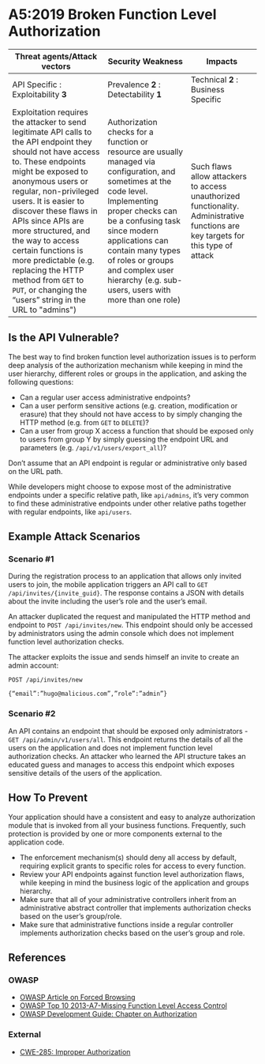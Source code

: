 A5:2019 Broken Function Level Authorization
=======================================================

| Threat agents/Attack vectors | Security Weakness | Impacts |
| - | - | - |
| API Specific : Exploitability **3** | Prevalence **2** : Detectability **1** | Technical **2** : Business Specific |
| Exploitation requires the attacker to send legitimate API calls to the API endpoint they should not have access to. These endpoints might be exposed to anonymous users or regular, non-privileged users. It is easier to discover these flaws in APIs since APIs are more structured, and the way to access certain functions is more predictable (e.g. replacing the HTTP method from `GET` to `PUT`, or changing the “users” string in the URL to "admins") | Authorization checks for a function or resource are usually managed via configuration, and sometimes at the code level. Implementing proper checks can be a confusing task since modern applications can contain many types of roles or groups and complex user hierarchy (e.g. sub-users, users with more than one role) | Such flaws allow attackers to access unauthorized functionality. Administrative functions are key targets for this type of attack |

## Is the API Vulnerable?

The best way to find broken function level authorization issues is to
perform deep analysis of the authorization mechanism while keeping in mind the
user hierarchy, different roles or groups in the application, and asking the
following questions:

* Can a regular user access administrative endpoints?
* Can a user perform sensitive actions (e.g. creation, modification or erasure)
  that they should not have access to by simply changing the HTTP method (e.g.
  from `GET` to `DELETE`)?
* Can a user from group X access a function that should be exposed only to users
  from group Y by simply guessing the endpoint URL and parameters (e.g.
  `/api/v1/users/export_all`)?

Don’t assume that an API endpoint is regular or administrative only based on the
URL path.

While developers might choose to expose most of the administrative endpoints
under a specific relative path, like `api/admins`, it’s very common to find
these administrative endpoints under other relative paths together with regular
endpoints, like `api/users`.

## Example Attack Scenarios

### Scenario #1

During the registration process to an application that allows only invited users
to join, the mobile application triggers an API call to
`GET /api/invites/{invite_guid}`. The response contains a JSON with details
about the invite including the user’s role and the user’s email.

An attacker duplicated the request and manipulated the HTTP method and endpoint
to `POST /api/invites/new`. This endpoint should only be accessed by
administrators using the admin console which does not implement function level
authorization checks.

The attacker exploits the issue and sends himself an invite to create an
admin account:

```
POST /api/invites/new

{“email”:”hugo@malicious.com”,”role”:”admin”}
```

### Scenario #2

An API contains an endpoint that should be exposed only administrators -
`GET /api/admin/v1/users/all`. This endpoint returns the details of all the
users on the application and does not implement function level authorization
checks. An attacker who learned the API structure takes an educated guess and
manages to access this endpoint which exposes sensitive details of the users of
the application.

## How To Prevent

Your application should have a consistent and easy to analyze authorization
module that is invoked from all your business functions. Frequently, such
protection is provided by one or more components external to the application
code.

* The enforcement mechanism(s) should deny all access by default, requiring
  explicit grants to specific roles for access to every function.
* Review your API endpoints against function level authorization flaws, while
  keeping in mind the business logic of the application and groups hierarchy.
* Make sure that all of your administrative controllers inherit from an
  administrative abstract controller that implements authorization checks based
  on the user’s group/role.
* Make sure that administrative functions inside a regular controller implements
  authorization checks based on the user’s group and role.

## References

### OWASP

* [OWASP Article on Forced Browsing][1]
* [OWASP Top 10 2013-A7-Missing Function Level Access Control][2]
* [OWASP Development Guide: Chapter on Authorization][3]

### External

* [CWE-285: Improper Authorization][4]

[1]: https://www.owasp.org/index.php/Forced_browsing
[2]: https://www.owasp.org/index.php/Top_10_2013-A7-Missing_Function_Level_Access_Control
[3]: https://www.owasp.org/index.php/Category:Access_Control
[4]: https://cwe.mitre.org/data/definitions/285.html
